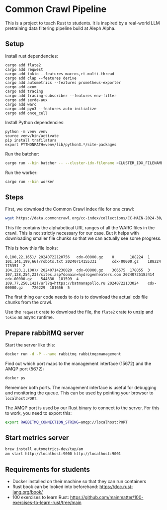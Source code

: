 # Common Crawl Pipeline

This is a project to teach Rust to students.
It is inspired by a real-world LLM pretraining data filtering pipeline build at Aleph Alpha.

## Setup

Install rust dependencies:
```
cargo add flate2
cargo add reqwest
cargo add tokio --features macros,rt-multi-thread
cargo add clap --features derive
cargo add autometrics --features prometheus-exporter
cargo add axum
cargo add tracing
cargo add tracing-subscriber --features env-filter
cargo add serde-aux
cargo add warc
cargo add pyo3 --features auto-initialize
cargo add once_cell
```

Install Python dependencies:
```
python -m venv venv
source venv/bin/activate
pip install trafilatura
export PYTHONPATH=venv/lib/python3.*/site-packages
```

Run the batcher:
```bash
cargo run --bin batcher -- --cluster-idx-filename <CLUSTER_IDX_FILENAME>
```

Run the worker:
```bash
cargo run --bin worker
```

## Steps

First, we download the Common Crawl index file for one crawl:
```bash
wget https://data.commoncrawl.org/cc-index/collections/CC-MAIN-2024-30/indexes/cluster.idx
```

This file contains the alphabetical URL ranges of all the WARC files in the crawl.
This is not strictly necessary for our case.
But it helps with downloading smaller file chunks so that we can actually see some progress.

This is how this file looks:
```
0,100,22,165)/ 20240722120756   cdx-00000.gz    0       188224  1
101,141,199,66)/robots.txt 20240714155331       cdx-00000.gz    188224  178351  2
104,223,1,100)/ 20240714230020  cdx-00000.gz    366575  178055  3
107,128,254,23)/sites.asp?domain=hydrogenheaters.com 20240725183414     cdx-00000.gz    544630  181599  4
109,77,250,142)/url?q=https://batmanapollo.ru 20240722133024    cdx-00000.gz    726229  181656  5
```

The first thing our code needs to do is to download the actual cdx file chunks from the crawl.

Use the `reqwest` crate to download the file, the `flate2` crate to unzip and `tokio` as async runtime.

## Prepare rabbitMQ server

Start the server like this:

```bash
docker run -d -P --name rabbitmq rabbitmq:management
```

Find out which port maps to the management interface (15672) and the AMQP port (5672):
```bash
docker ps
```

Remember both ports. The management interface is useful for debugging and monitoring the queue.
This can be used by pointing your browser to `localhost:PORT`.

The AMQP port is used by our Rust binary to connect to the server.
For this to work, you need to export this:

```bash
export RABBITMQ_CONNECTION_STRING=amqp://localhost:PORT
```

## Start metrics server

```bash
brew install autometrics-dev/tap/am
am start http://localhost:9000 http://localhost:9001
```

## Requirements for students

- Docker installed on their machine so that they can run containers
- Rust book can be looked into beforehand: https://doc.rust-lang.org/book/
- 100 exercises to learn Rust: https://github.com/mainmatter/100-exercises-to-learn-rust/tree/main
